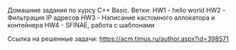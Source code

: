 Домашние задания по курсу С++ Basic. Ветки: HW1 - hello world 
HW2 - Фильтрация IP адресов 
HW3 - Написание кастомного аллокатора и контейнера 
HW4 - SFINAE, работа с шаблонами

Ссылка на решенные задачи:
https://acm.timus.ru/author.aspx?id=398571
